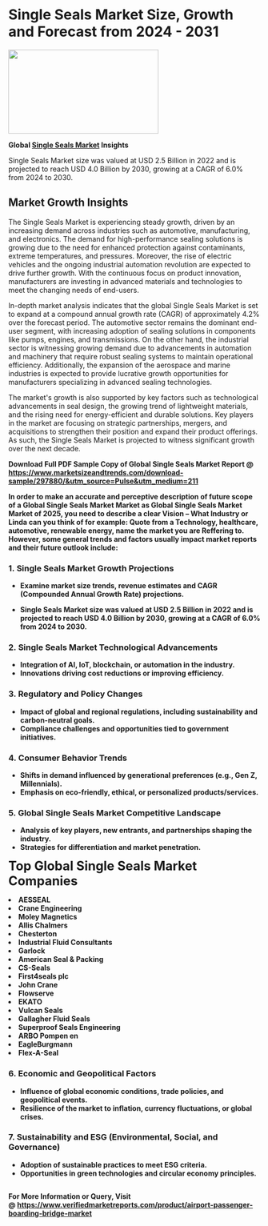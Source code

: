 <H1>Single Seals Market Size, Growth and Forecast from 2024 - 2031</H1><img class="aligncenter size-medium wp-image-584254" src="https://thirdeyenews.in/wp-content/uploads/2024/09/Global-Market-Research-300x168.jpeg" alt="" width="300" height="168" /><p><strong>Global&nbsp;<a href="https://www.marketsizeandtrends.com/download-sample/297880/&amp;utm_source=Pulse&amp;utm_medium=211">Single Seals Market</a> Insights</strong></p><p>Single Seals Market size was valued at USD 2.5 Billion in 2022 and is projected to reach USD 4.0 Billion by 2030, growing at a CAGR of 6.0% from 2024 to 2030.</p><p><h2>Market Growth Insights</h2> <p>The Single Seals Market is experiencing steady growth, driven by an increasing demand across industries such as automotive, manufacturing, and electronics. The demand for high-performance sealing solutions is growing due to the need for enhanced protection against contaminants, extreme temperatures, and pressures. Moreover, the rise of electric vehicles and the ongoing industrial automation revolution are expected to drive further growth. With the continuous focus on product innovation, manufacturers are investing in advanced materials and technologies to meet the changing needs of end-users.</p> <p><strong></strong></p> <p>In-depth market analysis indicates that the global Single Seals Market is set to expand at a compound annual growth rate (CAGR) of approximately 4.2% over the forecast period. The automotive sector remains the dominant end-user segment, with increasing adoption of sealing solutions in components like pumps, engines, and transmissions. On the other hand, the industrial sector is witnessing growing demand due to advancements in automation and machinery that require robust sealing systems to maintain operational efficiency. Additionally, the expansion of the aerospace and marine industries is expected to provide lucrative growth opportunities for manufacturers specializing in advanced sealing technologies.</p> <p>The market's growth is also supported by key factors such as technological advancements in seal design, the growing trend of lightweight materials, and the rising need for energy-efficient and durable solutions. Key players in the market are focusing on strategic partnerships, mergers, and acquisitions to strengthen their position and expand their product offerings. As such, the Single Seals Market is projected to witness significant growth over the next decade.</p> <p><strong></p><p><span class=""><strong>Download Full PDF Sample Copy of Global Single Seals Market Report</strong> @ <a href="https://www.marketsizeandtrends.com/download-sample/297880/&amp;utm_source=Pulse&amp;utm_medium=211" target="_blank">https://www.marketsizeandtrends.com/download-sample/297880/&amp;utm_source=Pulse&amp;utm_medium=211</a></span></p><p>In order to make an accurate and perceptive description of future scope of a Global&nbsp;Single Seals Market Market as Global&nbsp;Single Seals Market Market of 2025, you need to describe a clear Vision &ndash; What Industry or Linda can you think of for example: Quote from a Technology, healthcare, automotive, renewable energy, name the market you are Reffering to. However, some general trends and factors usually impact market reports and their future outlook include:</p><h3>1.&nbsp;<strong>Single Seals Market Growth Projections</strong></h3><ul><li>Examine market size trends, revenue estimates and CAGR (Compounded Annual Growth Rate) projections.</li><li><p>Single Seals Market size was valued at USD 2.5 Billion in 2022 and is projected to reach USD 4.0 Billion by 2030, growing at a CAGR of 6.0% from 2024 to 2030.</p></li></ul><h3>2.&nbsp;<strong>Single Seals Market Technological Advancements</strong></h3><ul><li>Integration of AI, IoT, blockchain, or automation in the industry.</li><li>Innovations driving cost reductions or improving efficiency.</li></ul><h3>3.&nbsp;<strong>Regulatory and Policy Changes</strong></h3><ul><li>Impact of global and regional regulations, including sustainability and carbon-neutral goals.</li><li>Compliance challenges and opportunities tied to government initiatives.</li></ul><h3>4.&nbsp;<strong>Consumer Behavior Trends</strong></h3><ul><li>Shifts in demand influenced by generational preferences (e.g., Gen Z, Millennials).</li><li>Emphasis on eco-friendly, ethical, or personalized products/services.</li></ul><h3>5.&nbsp;<strong>Global Single Seals Market Competitive Landscape</strong></h3><ul><li>Analysis of key players, new entrants, and partnerships shaping the industry.</li><li>Strategies for differentiation and market penetration.</li></ul><p data-pm-slice="1 1 []"><span style="color: inherit; font-family: inherit; font-size: 25px;">Top Global Single Seals Market Companies</span></p><div class="" data-test-id=""><p><li>AESSEAL</li><li> Crane Engineering</li><li> Moley Magnetics</li><li> Allis Chalmers</li><li> Chesterton</li><li> Industrial Fluid Consultants</li><li> Garlock</li><li> American Seal & Packing</li><li> CS-Seals</li><li> First4seals plc</li><li> John Crane</li><li> Flowserve</li><li> EKATO</li><li> Vulcan Seals</li><li> Gallagher Fluid Seals</li><li> Superproof Seals Engineering</li><li> ARBO Pompen en</li><li> EagleBurgmann</li><li> Flex-A-Seal</li></p></div><h3>6.&nbsp;<strong>Economic and Geopolitical Factors</strong></h3><ul><li>Influence of global economic conditions, trade policies, and geopolitical events.</li><li>Resilience of the market to inflation, currency fluctuations, or global crises.</li></ul><h3>7.&nbsp;<strong>Sustainability and ESG (Environmental, Social, and Governance)</strong></h3><ul><li>Adoption of sustainable practices to meet ESG criteria.</li><li>Opportunities in green technologies and circular economy principles.</li></ul><h2><strong style="font-size: 14px;">For More Information or Query, Visit @&nbsp;</strong><a style="background-color: #ffffff; font-size: 14px;" href="https://www.marketsizeandtrends.com/report/single-seals-market/" target="_blank">https://www.verifiedmarketreports.com/product/airport-passenger-boarding-bridge-market</a></h2>
